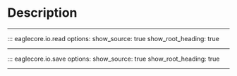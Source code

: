 # Description

---

::: eaglecore.io.read
    options:
        show_source: true
        show_root_heading: true

---

::: eaglecore.io.save
    options:
        show_source: true
        show_root_heading: true

---